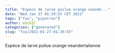 ```yaml
---
title: "Espèce de larve poilue orange neande..."
date: "Wed Jan 27 01:39:55 CET 2021"
tags: ["fuu", "pipotron"]
author: m1ch3l
categories: ["generated"]
slug: "fuu/2021-01-27-01:39:55"
---
```


Espèce de larve poilue orange neandertalienne
